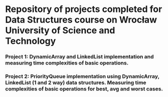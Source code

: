 # Repository of projects completed for Data Structures course on Wrocław University of Science and Technology
### Project 1: DynamicArray and LinkedList implementation and measuring time complexities of basic operations.
### Project 2: PriorityQueue implementation using DynamicArray, LinkedList (1 and 2 way) data structures. Measuring time complexities of basic operations for best, avg and worst cases.